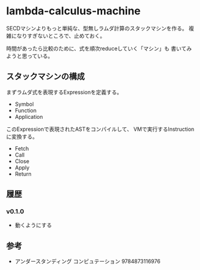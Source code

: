 # lambda-calculus-machine

SECDマシンよりもっと単純な、型無しラムダ計算のスタックマシンを作る。
複雑になりすぎないところで、止めておく。

時間があったら比較のために、式を順次reduceしていく「マシン」も
書いてみようと思っている。

## スタックマシンの構成

まずラムダ式を表現するExpressionを定義する。

- Symbol
- Function
- Application

このExpressionで表現されたASTをコンパイルして、
VMで実行するInstructionに変換する。

- Fetch
- Call
- Close
- Apply
- Return


## 履歴

### v0.1.0

- 動くようにする


## 参考

- アンダースタンディング コンピュテーション 9784873116976

